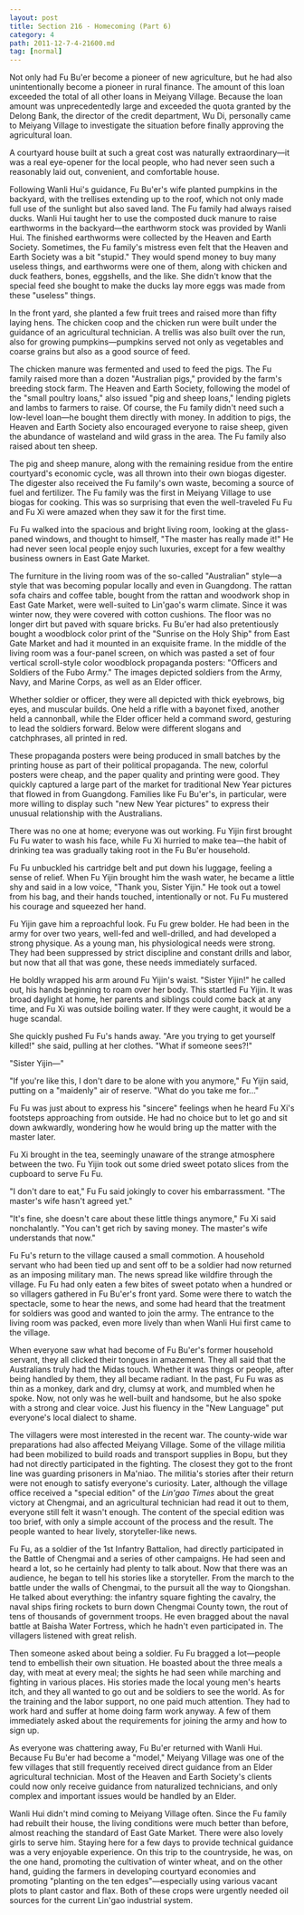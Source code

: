 ```yaml
---
layout: post
title: Section 216 - Homecoming (Part 6)
category: 4
path: 2011-12-7-4-21600.md
tag: [normal]
---
```


Not only had Fu Bu'er become a pioneer of new agriculture, but he had also unintentionally become a pioneer in rural finance. The amount of this loan exceeded the total of all other loans in Meiyang Village. Because the loan amount was unprecedentedly large and exceeded the quota granted by the Delong Bank, the director of the credit department, Wu Di, personally came to Meiyang Village to investigate the situation before finally approving the agricultural loan.

A courtyard house built at such a great cost was naturally extraordinary—it was a real eye-opener for the local people, who had never seen such a reasonably laid out, convenient, and comfortable house.

Following Wanli Hui's guidance, Fu Bu'er's wife planted pumpkins in the backyard, with the trellises extending up to the roof, which not only made full use of the sunlight but also saved land. The Fu family had always raised ducks. Wanli Hui taught her to use the composted duck manure to raise earthworms in the backyard—the earthworm stock was provided by Wanli Hui. The finished earthworms were collected by the Heaven and Earth Society. Sometimes, the Fu family's mistress even felt that the Heaven and Earth Society was a bit "stupid." They would spend money to buy many useless things, and earthworms were one of them, along with chicken and duck feathers, bones, eggshells, and the like. She didn't know that the special feed she bought to make the ducks lay more eggs was made from these "useless" things.

In the front yard, she planted a few fruit trees and raised more than fifty laying hens. The chicken coop and the chicken run were built under the guidance of an agricultural technician. A trellis was also built over the run, also for growing pumpkins—pumpkins served not only as vegetables and coarse grains but also as a good source of feed.

The chicken manure was fermented and used to feed the pigs. The Fu family raised more than a dozen "Australian pigs," provided by the farm's breeding stock farm. The Heaven and Earth Society, following the model of the "small poultry loans," also issued "pig and sheep loans," lending piglets and lambs to farmers to raise. Of course, the Fu family didn't need such a low-level loan—he bought them directly with money. In addition to pigs, the Heaven and Earth Society also encouraged everyone to raise sheep, given the abundance of wasteland and wild grass in the area. The Fu family also raised about ten sheep.

The pig and sheep manure, along with the remaining residue from the entire courtyard's economic cycle, was all thrown into their own biogas digester. The digester also received the Fu family's own waste, becoming a source of fuel and fertilizer. The Fu family was the first in Meiyang Village to use biogas for cooking. This was so surprising that even the well-traveled Fu Fu and Fu Xi were amazed when they saw it for the first time.

Fu Fu walked into the spacious and bright living room, looking at the glass-paned windows, and thought to himself, "The master has really made it!" He had never seen local people enjoy such luxuries, except for a few wealthy business owners in East Gate Market.

The furniture in the living room was of the so-called "Australian" style—a style that was becoming popular locally and even in Guangdong. The rattan sofa chairs and coffee table, bought from the rattan and woodwork shop in East Gate Market, were well-suited to Lin'gao's warm climate. Since it was winter now, they were covered with cotton cushions. The floor was no longer dirt but paved with square bricks. Fu Bu'er had also pretentiously bought a woodblock color print of the "Sunrise on the Holy Ship" from East Gate Market and had it mounted in an exquisite frame. In the middle of the living room was a four-panel screen, on which was pasted a set of four vertical scroll-style color woodblock propaganda posters: "Officers and Soldiers of the Fubo Army." The images depicted soldiers from the Army, Navy, and Marine Corps, as well as an Elder officer.

Whether soldier or officer, they were all depicted with thick eyebrows, big eyes, and muscular builds. One held a rifle with a bayonet fixed, another held a cannonball, while the Elder officer held a command sword, gesturing to lead the soldiers forward. Below were different slogans and catchphrases, all printed in red.

These propaganda posters were being produced in small batches by the printing house as part of their political propaganda. The new, colorful posters were cheap, and the paper quality and printing were good. They quickly captured a large part of the market for traditional New Year pictures that flowed in from Guangdong. Families like Fu Bu'er's, in particular, were more willing to display such "new New Year pictures" to express their unusual relationship with the Australians.

There was no one at home; everyone was out working. Fu Yijin first brought Fu Fu water to wash his face, while Fu Xi hurried to make tea—the habit of drinking tea was gradually taking root in the Fu Bu'er household.

Fu Fu unbuckled his cartridge belt and put down his luggage, feeling a sense of relief. When Fu Yijin brought him the wash water, he became a little shy and said in a low voice, "Thank you, Sister Yijin." He took out a towel from his bag, and their hands touched, intentionally or not. Fu Fu mustered his courage and squeezed her hand.

Fu Yijin gave him a reproachful look. Fu Fu grew bolder. He had been in the army for over two years, well-fed and well-drilled, and had developed a strong physique. As a young man, his physiological needs were strong. They had been suppressed by strict discipline and constant drills and labor, but now that all that was gone, these needs immediately surfaced.

He boldly wrapped his arm around Fu Yijin's waist. "Sister Yijin!" he called out, his hands beginning to roam over her body. This startled Fu Yijin. It was broad daylight at home, her parents and siblings could come back at any time, and Fu Xi was outside boiling water. If they were caught, it would be a huge scandal.

She quickly pushed Fu Fu's hands away. "Are you trying to get yourself killed!" she said, pulling at her clothes. "What if someone sees?!"

"Sister Yijin—"

"If you're like this, I don't dare to be alone with you anymore," Fu Yijin said, putting on a "maidenly" air of reserve. "What do you take me for..."

Fu Fu was just about to express his "sincere" feelings when he heard Fu Xi's footsteps approaching from outside. He had no choice but to let go and sit down awkwardly, wondering how he would bring up the matter with the master later.

Fu Xi brought in the tea, seemingly unaware of the strange atmosphere between the two. Fu Yijin took out some dried sweet potato slices from the cupboard to serve Fu Fu.

"I don't dare to eat," Fu Fu said jokingly to cover his embarrassment. "The master's wife hasn't agreed yet."

"It's fine, she doesn't care about these little things anymore," Fu Xi said nonchalantly. "You can't get rich by saving money. The master's wife understands that now."

Fu Fu's return to the village caused a small commotion. A household servant who had been tied up and sent off to be a soldier had now returned as an imposing military man. The news spread like wildfire through the village. Fu Fu had only eaten a few bites of sweet potato when a hundred or so villagers gathered in Fu Bu'er's front yard. Some were there to watch the spectacle, some to hear the news, and some had heard that the treatment for soldiers was good and wanted to join the army. The entrance to the living room was packed, even more lively than when Wanli Hui first came to the village.

When everyone saw what had become of Fu Bu'er's former household servant, they all clicked their tongues in amazement. They all said that the Australians truly had the Midas touch. Whether it was things or people, after being handled by them, they all became radiant. In the past, Fu Fu was as thin as a monkey, dark and dry, clumsy at work, and mumbled when he spoke. Now, not only was he well-built and handsome, but he also spoke with a strong and clear voice. Just his fluency in the "New Language" put everyone's local dialect to shame.

The villagers were most interested in the recent war. The county-wide war preparations had also affected Meiyang Village. Some of the village militia had been mobilized to build roads and transport supplies in Bopu, but they had not directly participated in the fighting. The closest they got to the front line was guarding prisoners in Ma'niao. The militia's stories after their return were not enough to satisfy everyone's curiosity. Later, although the village office received a "special edition" of the *Lin'gao Times* about the great victory at Chengmai, and an agricultural technician had read it out to them, everyone still felt it wasn't enough. The content of the special edition was too brief, with only a simple account of the process and the result. The people wanted to hear lively, storyteller-like news.

Fu Fu, as a soldier of the 1st Infantry Battalion, had directly participated in the Battle of Chengmai and a series of other campaigns. He had seen and heard a lot, so he certainly had plenty to talk about. Now that there was an audience, he began to tell his stories like a storyteller. From the march to the battle under the walls of Chengmai, to the pursuit all the way to Qiongshan. He talked about everything: the infantry square fighting the cavalry, the naval ships firing rockets to burn down Chengmai County town, the rout of tens of thousands of government troops. He even bragged about the naval battle at Baisha Water Fortress, which he hadn't even participated in. The villagers listened with great relish.

Then someone asked about being a soldier. Fu Fu bragged a lot—people tend to embellish their own situation. He boasted about the three meals a day, with meat at every meal; the sights he had seen while marching and fighting in various places. His stories made the local young men's hearts itch, and they all wanted to go out and be soldiers to see the world. As for the training and the labor support, no one paid much attention. They had to work hard and suffer at home doing farm work anyway. A few of them immediately asked about the requirements for joining the army and how to sign up.

As everyone was chattering away, Fu Bu'er returned with Wanli Hui. Because Fu Bu'er had become a "model," Meiyang Village was one of the few villages that still frequently received direct guidance from an Elder agricultural technician. Most of the Heaven and Earth Society's clients could now only receive guidance from naturalized technicians, and only complex and important issues would be handled by an Elder.

Wanli Hui didn't mind coming to Meiyang Village often. Since the Fu family had rebuilt their house, the living conditions were much better than before, almost reaching the standard of East Gate Market. There were also lovely girls to serve him. Staying here for a few days to provide technical guidance was a very enjoyable experience. On this trip to the countryside, he was, on the one hand, promoting the cultivation of winter wheat, and on the other hand, guiding the farmers in developing courtyard economies and promoting "planting on the ten edges"—especially using various vacant plots to plant castor and flax. Both of these crops were urgently needed oil sources for the current Lin'gao industrial system.